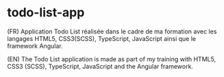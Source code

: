 # todo-list-app
(FR)
Application Todo List réalisée dans le cadre de ma formation avec les langages HTML5, CSS3(SCSS), TypeScript, JavaScript ainsi que le framework Angular.

(EN)
The Todo List application is made as part of my training with HTML5, CSS3 (SCSS), TypeScript, JavaScript and the Angular framework.
